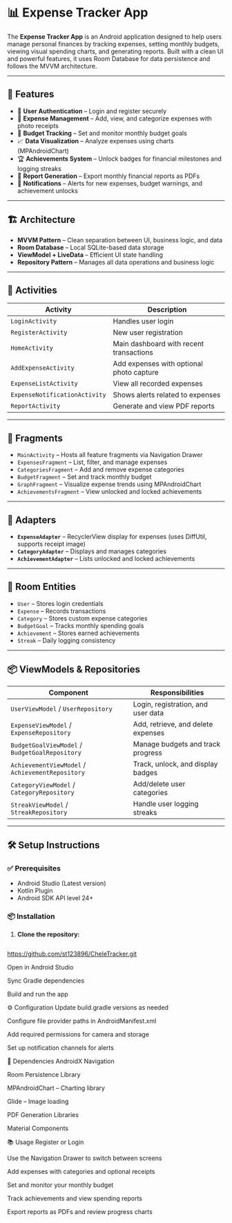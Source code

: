 # 📊 Expense Tracker App

The **Expense Tracker App** is an Android application designed to help users manage personal finances by tracking expenses, setting monthly budgets, viewing visual spending charts, and generating reports. Built with a clean UI and powerful features, it uses Room Database for data persistence and follows the MVVM architecture.

---

## 🚀 Features

- 🔐 **User Authentication** – Login and register securely  
- 💸 **Expense Management** – Add, view, and categorize expenses with photo receipts  
- 🎯 **Budget Tracking** – Set and monitor monthly budget goals  
- 📈 **Data Visualization** – Analyze expenses using charts (MPAndroidChart)  
- 🏆 **Achievements System** – Unlock badges for financial milestones and logging streaks  
- 📄 **Report Generation** – Export monthly financial reports as PDFs  
- 🔔 **Notifications** – Alerts for new expenses, budget warnings, and achievement unlocks  

---

## 🏗️ Architecture

- **MVVM Pattern** – Clean separation between UI, business logic, and data
- **Room Database** – Local SQLite-based data storage
- **ViewModel + LiveData** – Efficient UI state handling
- **Repository Pattern** – Manages all data operations and business logic

---

## 📱 Activities

| Activity | Description |
|----------|-------------|
| `LoginActivity` | Handles user login |
| `RegisterActivity` | New user registration |
| `HomeActivity` | Main dashboard with recent transactions |
| `AddExpenseActivity` | Add expenses with optional photo capture |
| `ExpenseListActivity` | View all recorded expenses |
| `ExpenseNotificationActivity` | Shows alerts related to expenses |
| `ReportActivity` | Generate and view PDF reports |

---

## 🔄 Fragments

- `MainActivity` – Hosts all feature fragments via Navigation Drawer
- `ExpensesFragment` – List, filter, and manage expenses
- `CategoriesFragment` – Add and remove expense categories
- `BudgetFragment` – Set and track monthly budget
- `GraphFragment` – Visualize expense trends using MPAndroidChart
- `AchievementsFragment` – View unlocked and locked achievements

---

## 🔧 Adapters

- **`ExpenseAdapter`** – RecyclerView display for expenses (uses DiffUtil, supports receipt image)
- **`CategoryAdapter`** – Displays and manages categories
- **`AchievementAdapter`** – Lists unlocked and locked achievements

---

## 🧱 Room Entities

- `User` – Stores login credentials
- `Expense` – Records transactions
- `Category` – Stores custom expense categories
- `BudgetGoal` – Tracks monthly spending goals
- `Achievement` – Stores earned achievements
- `Streak` – Daily logging consistency

---

## 📦 ViewModels & Repositories

| Component | Responsibilities |
|----------|------------------|
| `UserViewModel` / `UserRepository` | Login, registration, and user data |
| `ExpenseViewModel` / `ExpenseRepository` | Add, retrieve, and delete expenses |
| `BudgetGoalViewModel` / `BudgetGoalRepository` | Manage budgets and track progress |
| `AchievementViewModel` / `AchievementRepository` | Track, unlock, and display badges |
| `CategoryViewModel` / `CategoryRepository` | Add/delete user categories |
| `StreakViewModel` / `StreakRepository` | Handle user logging streaks |

---

## 🛠️ Setup Instructions

### ✅ Prerequisites
- Android Studio (Latest version)
- Kotlin Plugin
- Android SDK API level 24+

### 📦 Installation

1. **Clone the repository:**
   ```bash
  https://github.com/st123896/CheleTracker.git


  Open in Android Studio

Sync Gradle dependencies

Build and run the app

⚙️ Configuration
Update build.gradle versions as needed

Configure file provider paths in AndroidManifest.xml

Add required permissions for camera and storage

Set up notification channels for alerts

🔌 Dependencies
AndroidX Navigation

Room Persistence Library

MPAndroidChart – Charting library

Glide – Image loading

PDF Generation Libraries

Material Components

📚 Usage
Register or Login

Use the Navigation Drawer to switch between screens

Add expenses with categories and optional receipts

Set and monitor your monthly budget

Track achievements and view spending reports

Export reports as PDFs and review progress charts
